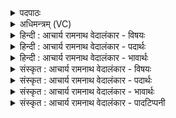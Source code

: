 <details><summary>पदपाठः</summary>

तु꣣चे꣢। तु꣡ना꣢꣯य। तत्। सु। नः꣣। द्रा꣡घी꣢꣯यः। आ꣡युः꣢꣯। जी꣣व꣡से꣢। आ꣡दि꣢꣯त्यासः। आ। दि꣣त्यासः। समहसः। स। महसः कृणो꣡त꣢न। कृ꣣णो꣡त꣢। न꣣। ३९५।
</details>

<details><summary>अधिमन्त्रम् (VC)</summary>

- आदित्याः
- इरिम्बिठिः काण्वः
- उष्णिक्
- ऋषभः
- ऐन्द्रं काण्डम्
</details>

<details><summary>हिन्दी : आचार्य रामनाथ वेदालंकार - विषयः</summary>

अगले मन्त्र के आदित्य देवता हैं। इसमें दीर्घतर आयु की प्रार्थना की गयी है।
</details>

<details><summary>हिन्दी : आचार्य रामनाथ वेदालंकार - पदार्थः</summary>

पदार्थान्वयभाषाः -  हे (समहसः) तेजस्वी (आदित्यासः) आदित्य के समान ज्ञानप्रकाश से भासमान ब्रह्मवित् ब्राह्मणो ! अथवा हे मेरे प्राणो ! तुम (तुचे) सन्तान के लिए, (तुनाय) धन के लिए और (जीवसे) उत्कृष्ट जीवन के लिए (तत्) उस, अन्य प्राणियों से विलक्षण (नः आयुः) हमारी आयु को (द्राघीयः) अधिक लम्बी (सु कृणोतन) सुचारू रूप से कर दो ॥ सन्तान दो प्रकार की होती है, भौतिक और मानस। पुत्र, पुत्री आदि भौतिक तथा नवीन ज्ञान-विज्ञानादि मानस सन्तान कहलाती है। धन भी द्विविध होता है, भौतिक और आध्यात्मिक। चाँदी, सोना, कपड़ा, धान्य, मुद्रा आदि भौतिक धन तथा अहिंसा, सत्य, न्याय, योगसिद्धि आदि आध्यात्मिक धन कहाता है। उत्कृष्ट जीवन भी दो प्रकार का होता है, बाह्य और आध्यात्मिक। भौतिक सुख-सम्पदा आदि से पूर्ण जीवन बाह्य और अध्यात्म-पथ का पथिक जीवन आध्यात्मिक कहाता है। यह सब हमारे लिए सुलभ हो, एतदर्थ लम्बी आयु की प्रार्थना की गयी है ॥५॥ इस मन्त्र में ‘तुना, तन’ में छेकानुप्रास अलङ्कार है। त्, स् और न् की पृथक्-पृथक् अनेक बार आवृत्ति में वृत्त्यनुप्रास है ॥५॥
</details>

<details><summary>हिन्दी : आचार्य रामनाथ वेदालंकार - भावार्थः</summary>

भावार्थभाषाः -  प्राणायाम से और विद्वान् ब्राह्मणों द्वारा उपदेश किये गये मार्ग का अनुसरण करने से हमारी आयु अधिक लम्बी हो सकती है। अधिक लम्बी आयु प्राप्त कर अपनी रुचि के अनुसार प्रेय-मार्ग या श्रेय-मार्ग में हमें पग रखना चाहिए ॥५॥
</details>

<details><summary>संस्कृत : आचार्य रामनाथ वेदालंकार - विषयः</summary>

अथादित्या देवताः। अत्र दीर्घतरमायुः प्रार्थ्यते।
</details>

<details><summary>संस्कृत : आचार्य रामनाथ वेदालंकार - पदार्थः</summary>

पदार्थान्वयभाषाः -  हे (समहसः) सतेजसः (आदित्यासः) आदित्यवज्ज्ञानप्रकाशेन भासमानाः ब्रह्मविदो ब्राह्मणाः, मदीयाः प्राणाः वा ! एते खलु वादित्या यद् ब्राह्मणाः। तै० ब्रा० १।१।९।८। प्राणा वा आदित्याः। जै० उ० ब्रा० ४।२।९। यूयम् (तुचे) अपत्याय, तुक् इत्यपत्यनाम। निघं० २।२। (तुनाय२) धनाय। तना इति धननामसु पठितम्। निघं० २।१०। अत्र अकारस्य उकारादेशश्छान्दसः। (जीवसे) उत्कृष्टजीवनाय च। जीव धातोः ‘तुमर्थे सेसेनसेअसेन्०। अ० ३।४।९’ इति तुमर्थे असे प्रत्ययः। (तत्) इतरप्राणिविशिष्टत्वेन प्रसिद्धम् (नः आयुः) अस्माकम् आयुष्यम् (द्राघीयः) दीर्घतरम् (सुकृणोतन) सुचारुरूपेण कुरुत। कृवि हिंसाकरणयोर्लोटि मध्यमबहुवचने ‘कृणुत’ इति प्राप्ते ‘तप्तनप्तनथनाश्च। अ० ७।१।४५’ इति तस्य तनबादेशः३, तस्य च पित्त्वान्ङित्त्वाभावे गुणः ॥ अपत्यं तु द्विविधं, भौतिकं मानसं च। भौतिकं पुत्रदुहित्रादिरूपं, मानसं च नूतनज्ञानविज्ञानादिरूपम्। धनमपि द्विविधं, भौतिकम् आध्यात्मिकं च। रजतसुवर्णवस्त्रधान्यमुद्रादिरूपं भौतिकम्, अहिंसासत्यन्याययोगसिद्ध्यादिरूपं चाध्यात्मिकम्। उत्कृष्टजीवनमपि द्विविधं, बाह्यम् अध्यात्मं च। भौतिकसुखसम्पदादिपूर्णं बाह्यम्, अध्यात्मपथपथिकत्वरूपं च अध्यात्मम्। तदेतत्सर्वं सुलभमस्माकं स्यादित्येतदर्थं दीर्घतरम् आयुः प्रार्थ्यते ॥५॥ अत्र ‘तुना, तन’ इति छेकानुप्रासोऽलङ्कारः। तकार-सकार-नकाराणां पृथक्-पृथग् असकृदावृत्तौ च वृत्त्यनुप्रासः ॥५॥
</details>

<details><summary>संस्कृत : आचार्य रामनाथ वेदालंकार - भावार्थः</summary>

भावार्थभाषाः -  प्राणायामेन, विपश्चिद्भिर्ब्राह्मणैरुपदिष्टस्य पथोऽनुसरणेन चास्माकमायुर्द्राघीयो भवितुमर्हति। दीर्घतरमायुष्यं प्राप्य यथारुचि प्रेयोमार्गे श्रेयोमार्गे वाऽस्माभिः पदं निधेयम् ॥५॥
</details>

<details><summary>संस्कृत : आचार्य रामनाथ वेदालंकार - पादटिप्पनी</summary>

टिप्पणी:   १. ऋ० ८।१८।१८ ‘तुनाय’ इत्यत्र ‘तनाय’ इति पाठः। २. तुना इति तु धननाम, तस्मादियं तादर्थ्ये चतुर्थी। धनस्य चार्थायेत्यर्थः—इति वि०। तनोतेस्तुनः पौत्रः, तुनाय पौत्राय—इति भ०। तनोति कुलमिति तुनः पौत्रः। उकारोपजनश्छान्दसः। अत एव बह्वृचाः ‘तनाय’ इति पठन्ति—इति सा०। ३. इदं पाणिन्यभिप्रायेण प्रोक्तम्। यास्कमते तु नकार उपजनः, यथा स प्राह—‘कुरुतन’ इत्यनर्थका उपजना भवन्ति, कर्त्तन, हन्तन, यातन इति (निरु० ४।७)। पदकारस्यापि तदेवाभिप्रेतम्, यतोऽसौ ‘युयोत न’ इत्यवग्रहं प्रदर्शयति।
</details>